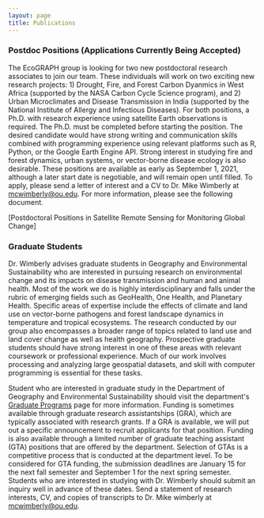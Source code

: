 ```yaml
---
layout: page
title: Publications
---
```

### Postdoc Positions (Applications Currently Being Accepted)
The EcoGRAPH group is looking for two new postdoctoral research associates to join our team. These individuals will work on two exciting new research projects: 1) Drought, Fire, and Forest Carbon Dyanmics in West Africa (supported by the NASA Carbon Cycle Science program), and 2) Urban Microclimates and Disease Transmission in India (supported by the National Institute of Allergy and Infectious Diseases). For both positions, a Ph.D. with research experience using satellite Earth observations is required. The Ph.D. must be completed before starting the position. The desired candidate would have strong writing and communication skills combined with programming experience using relevant platforms such as R, Python, or the Google Earth Engine API. Strong interest in studying fire and forest dynamics, urban systems, or vector-borne disease ecology is also desirable. These positions are available as early as September 1, 2021, although a later start date is negotiable, and will remain open until filled. To apply, please send a letter of interest and a CV to Dr. Mike Wimberly at mcwimberly@ou.edu. For more information, please see the following document.

[Postdoctoral Positions in Satellite Remote Sensing for Monitoring Global Change]

### Graduate Students
Dr. Wimberly advises graduate students in Geography and Environmental Sustainability who are interested in pursuing research on environmental change and its impacts on disease transmission and human and animal health. Most of the work we do is highly interdisciplinary and falls under the rubric of emerging fields such as GeoHealth, One Health, and Planetary Health. Specific areas of expertise include the effects of climate and land use on vector-borne pathogens and forest landscape dynamics in temperature and tropical ecosystems. The research conducted by our group also encompasses a broader range of topics related to land use and land cover change as well as health geography. Prospective graduate students should have strong interest in one of these areas with relevant coursework or professional experience. Much of our work involves processing and analyzing large geospatial datasets, and skill with computer programming is essential for these tasks. 

Student who are interested in graduate study in the Department of Geography and Environmental Sustainability should visit the department's [Graduate Programs](https://www.ou.edu/ags/geography/degree-programs/graduate-program) page for more information. Funding is sometimes available through graduate research assistantships (GRA), which are typically associated with research grants. If a GRA is available, we will put out a specific announcement to recruit applicants for that position. Funding is also  available through a limited number of graduate teaching assistant (GTA) positions that are offered by the department. Selection of GTAs is a competitive process that is conducted at the department level. To be considered for GTA funding, the submission deadlines are January 15 for the next fall semester and September 1 for the next spring semester. Students who are interested in studying with Dr. Wimberly should submit an inquiry well in advance of these dates. Send a statement of research interests, CV, and copies of transcripts to Dr. Mike wimberly at mcwimberly@ou.edu. 


